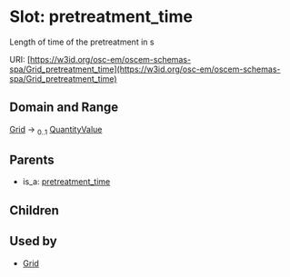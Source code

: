 
# Slot: pretreatment_time

Length of time of the pretreatment in s

URI: [https://w3id.org/osc-em/oscem-schemas-spa/Grid_pretreatment_time](https://w3id.org/osc-em/oscem-schemas-spa/Grid_pretreatment_time)


## Domain and Range

[Grid](Grid.md) &#8594;  <sub>0..1</sub> [QuantityValue](QuantityValue.md)

## Parents

 *  is_a: [pretreatment_time](pretreatment_time.md)

## Children


## Used by

 * [Grid](Grid.md)
